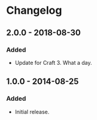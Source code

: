 # Changelog

## 2.0.0 - 2018-08-30
### Added
- Update for Craft 3. What a day.

## 1.0.0 - 2014-08-25
### Added
- Initial release.
